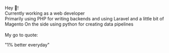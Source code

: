 <p>
  Hey 👋!
<br/>
  Currently working as a web developer <br/>
  Primarily using PHP for writing backends and using Laravel and a little bit of Magento
  On the side using python for creating data pipelines
  <br/>
  <br/>
  My go to quote:<br/>
</p>
  "1% better everyday"
